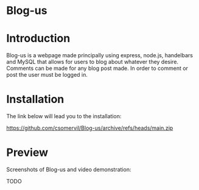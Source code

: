 # Blog-us

# Introduction

Blog-us is a webpage made principally using express, node.js, handelbars and MySQL that allows for users to blog about whatever they desire. Comments can be made for any blog post made. In order to comment or post the user must be logged in. 

# Installation

The link below will lead you to the installation:

https://github.com/csomervil/Blog-us/archive/refs/heads/main.zip

# Preview

Screenshots of Blog-us and video demonstration:

TODO
